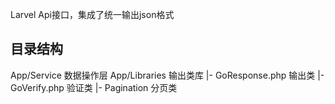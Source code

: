 
Larvel Api接口，集成了统一输出json格式
## 目录结构
   App/Service    数据操作层
   App/Libraries  输出类库
     |- GoResponse.php  输出类
     |- GoVerify.php    验证类
     |- Pagination      分页类

#
